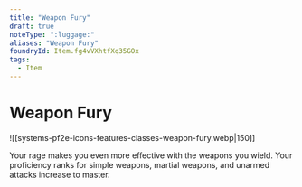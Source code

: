 ```yaml
---
title: "Weapon Fury"
draft: true
noteType: ":luggage:"
aliases: "Weapon Fury"
foundryId: Item.fg4vVXhtfXq35GOx
tags:
  - Item
---
```


# Weapon Fury
![[systems-pf2e-icons-features-classes-weapon-fury.webp|150]]

Your rage makes you even more effective with the weapons you wield. Your proficiency ranks for simple weapons, martial weapons, and unarmed attacks increase to master.
